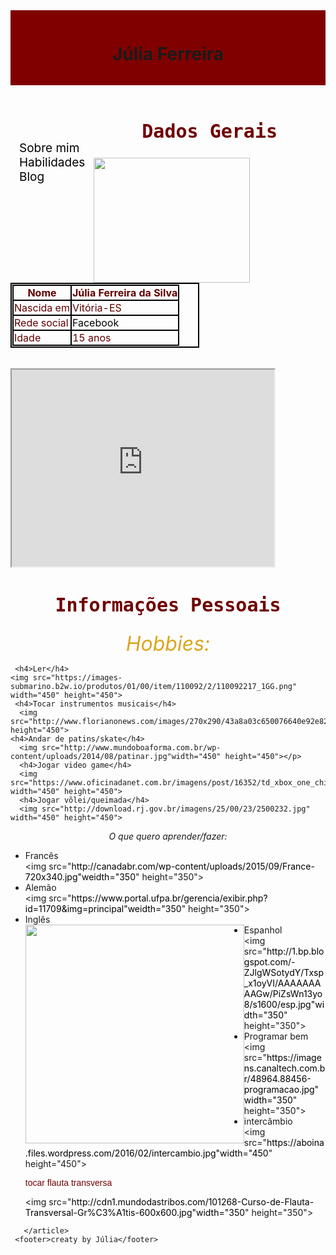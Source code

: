 <html>
<head>
  <title> Vida da Júlia</title>
  <style>
  
     
    h1{
      font-family:"Arial";
      color:rgb(128,0,0);
      text-align:center;
      background-color:rgb(230,230,250);
    }
   
  
    h2{
      color:#8B0000;
      text-align:center;
      text-align:"Arial";
      text-align:28;
     
    }
   li{
      font-size:22;
     color:rgb(128,0,0);
    }
    p2{
      font-size:32;
      color:#DAA520;
      background-color:rgb(255,0,0);
      text-align:center;
    }
    p3{
      font-size:32;
      color:#DAA520;
      background-color:rgb(230,230,250);
      text-align:center;
      
    }
   span{
     font-size:28;
    }
    
  body {
    border: 3px solid #600000;
	  background-color:#fffafa;
}
  header, footer {
    padding: 1em;
    color:(128,0,0);
    background-color:rgb(128,0,0);
    clear: left;
    text-align: center;
    
}
  nav {
    float: left;
    margin: 0;
    padding:1em;
    color:pink;
}
  nav ul {
    list-style-type: none;
    padding: 0;
    color:pink;
    text-shadow: 0px 1px px #000000; 
    font-size: 19px;
}
   
  nav ul a {
    text-decoration: none;
    color:pink;
}

  article {
    margin-left: 140px;
    border-left: 1px solid black;
    padding: 1em;
    overflow: hidden;
}
  a:link, a:visited {
	text-decoration: none;
    color: black;
}
  a:hover {
	text-decoration: underline; 
	color:#A52A2A;
}
  a:active {
	text-decoration: none
}
  h2 {
    font-family:"monospace";
    color:#700000;
    font-size:30px;
}
  table {
    border-collapse: collapse;
    width: 60%;
}
  table, td, th {
    border: 2px solid black;
    color:#600000;
    padding: 1px;
}
  th {
    height: 10px;
}   
  tr:nth-child(even){background-color: #f2f2f2}
  img {
    float: left;
}
  p {
    color:#700000;
    font-family:"helvetica";
	  
}    

  </style>
    
 </head>
 <body>
   <header> <h1><b>Júlia Ferreira</b></h1><p1><center></header>
     <nav>
       <ul>
         <li><a href="#">Sobre mim</a></li>
         <li><a href="#">Habilidades</a></li>
         <li><a href="#">Blog</a></li>
       </ul>
	   </nav>
	     <article>
      <h2 style="rgb(128,0,0);">Dados Gerais</h2>	  
<img src="https://scontent.fvix2-1.fna.fbcdn.net/v/t1.0-9/15317920_1228788873872240_4533312961983286755_n.jpg?oh=96434e9d81073bf416244f9da1bed3d6&oe=59295211" width="250" height="200"></center></p1>
 <table>
  <thead>
    <tr>
      <th>Nome</th>
      <th>Júlia Ferreira da Silva</th>
    </tr>
  </thead>
  <tfoot>
    <tr>
      <td>Idade</td>
      <td>15 anos</td>
    </tr>
  </tfoot>
  <tbody>
    <tr>
      <td>Nascida em</td>
      <td>Vitória-ES</td>
    </tr>
    <tr>
      <td>Rede social</td>
      <td><a href="https://www.facebook.com/julia.ferreiradasilva.902">Facebook</a></td>
    </tr>
  </tbody>
</table>
    
<marquee>
  <span style="color:rgb(128,0,0);"><marquee behavior=scroll>"A imaginação é mais importante que o conhecimento" Albert Einstein!</marquee></span>
   </marquee>
   
 <iframe width="420" height="315"
src="https://www.youtube.com/embed/hT_nvWreIhg">
</iframe>
  
     
  <h2><b>Informações Pessoais</b></h2>
   <p2><center><i>Hobbies:</i></center></p2>
    
     <h4>Ler</h4>
    <img src="https://images-submarino.b2w.io/produtos/01/00/item/110092/2/110092217_1GG.png" width="450" height="450">
     <h4>Tocar instrumentos musicais</h4>
      <img src="http://www.florianonews.com/images/270x290/43a8a03c650076640e92e82290a7c321.jpg"width="450" height="450">
    <h4>Andar de patins/skate</h4>
      <img src="http://www.mundoboaforma.com.br/wp-content/uploads/2014/08/patinar.jpg"width="450" height="450"></p>
      <h4>Jogar video game</h4>
      <img src="https://www.oficinadanet.com.br/imagens/post/16352/td_xbox_one_china_1.jpg" width="450" height="450">
      <h4>Jogar võlei/queimada</h4>
      <img src="http://download.rj.gov.br/imagens/25/00/23/2500232.jpg" width="450" height="450">
      
    
   <p3><center><i>O que quero aprender/fazer:</i></center></p3>
      <ul>
        <li>Francês</li>
        <img src="http://canadabr.com/wp-content/uploads/2015/09/France-720x340.jpg"weidth="350" height="350">
        <li>Alemão</li>
        <img src="https://www.portal.ufpa.br/gerencia/exibir.php?id=11709&img=principal"weidth="350" height="350">
        <li>Inglês</li>
        <img src="http://www.infoescola.com/wp-content/uploads/2014/06/ingles.jpg" weidth="350" height="350" >
        <li>Espanhol</li>
        <img src="http://1.bp.blogspot.com/-ZJlgWSotydY/Txsp_x1oyVI/AAAAAAAAAGw/PiZsWn13yo8/s1600/esp.jpg"width="350" height="350">
        <li>Programar bem</li>
        <img src="https://imagens.canaltech.com.br/48964.88456-programacao.jpg"width="350" height="350">
        <li>intercâmbio</li>
        <img src="https://aboina.files.wordpress.com/2016/02/intercambio.jpg"width="450" height="450">
       <p>tocar flauta transversa</p>
        <img src="http://cdn1.mundodastribos.com/101268-Curso-de-Flauta-Transversal-Gr%C3%A1tis-600x600.jpg"width="350" height="350">
      </ul>
     
	   </article>
     <footer>creaty by Júlia</footer>
  </body>
       </html>
